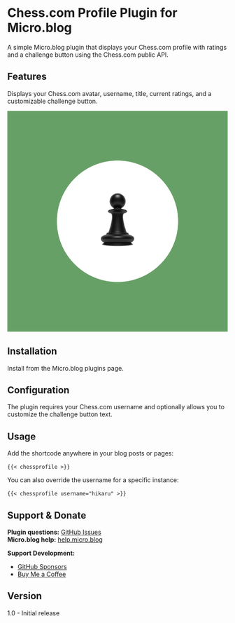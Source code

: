 # Chess.com Profile Plugin for Micro.blog

A simple Micro.blog plugin that displays your Chess.com profile with ratings and a challenge button using the Chess.com public API.

## Features

Displays your Chess.com avatar, username, title, current ratings, and a customizable challenge button.

![Chess.com Profile Plugin Screenshot](screenshot.png)

## Installation

Install from the Micro.blog plugins page.

## Configuration

The plugin requires your Chess.com username and optionally allows you to customize the challenge button text.

## Usage

Add the shortcode anywhere in your blog posts or pages:

```
{{< chessprofile >}}
```

You can also override the username for a specific instance:

```
{{< chessprofile username="hikaru" >}}
```

## Support & Donate

**Plugin questions:** [GitHub Issues](https://github.com/mattlangford/Chess.com-for-Micro.blog/issues)  
**Micro.blog help:** [help.micro.blog](https://help.micro.blog)  

**Support Development:**
- [GitHub Sponsors](https://github.com/sponsors/mattslangford)
- [Buy Me a Coffee](https://buymeacoffee.com/mattlangford)

## Version

1.0 - Initial release